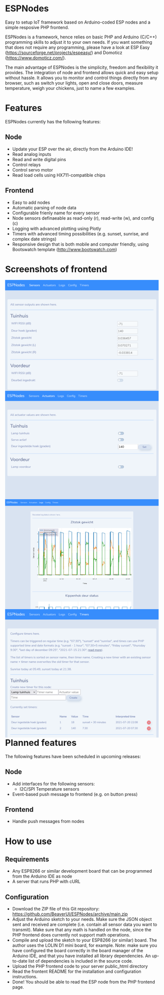 # ESPNodes
Easy to setup IoT framework based on Arduino-coded ESP nodes and a simple resposive PHP frontend.

ESPNodes is a framework, hence relies on basic PHP and Arduino (C/C++) programming skills to adjust it to your own needs. If you want something that does not require any programming, please have a look at ESP Easy (https://sourceforge.net/projects/espeasy/) and Domoticz (https://www.domoticz.com/).

The main advantage of ESPNodes is the simplicity, freedom and flexibility it provides. The integration of node and frontend allows quick and easy setup without hassle. It allows you to monitor and control things directly from any browser, such as switch your lights, open and close doors, measure temperature, weigh your chickens, just to name a few examples.

# Features
ESPNodes currently has the following features:

## Node
* Update your ESP over the air, directly from the Arduino IDE!
* Read analog inputs
* Read and write digital pins
* Control relays
* Control servo motor
* Read load cells using HX711-compatible chips


## Frontend
* Easy to add nodes
* Automatic parsing of node data
* Configurable frienly name for every sensor
* Node sensors definaeable as read-only (r), read-write (w), and config (c)
* Logging with advanced plotting using Plotly
* Timers with advanced timing possibilities (e.g. sunset, sunrise, and complex date strings)
* Responsive design that is both mobile and computer friendly, using Bootswatch template (http://www.bootswatch.com)


# Screenshots of frontend
<img src="Screenshots/sensors.png" align="left" width="500px">
<img src="Screenshots/actuators.png" align="left" width="500px">
<img src="Screenshots/logs.png" align="left" width="500px">
<img src="Screenshots/timers.png" align="left" width="500px">


# Planned features
The following features have been scheduled in upcoming releases:

## Node
* Add interfaces for the following sensors:
	* I2C/SPI Temperature sensors
* Event-based push message to frontend (e.g. on button press)

## Frontend
* Handle push messages from nodes


# How to use

## Requirements
* Any ESP8266 or similar development board that can be programmed from the Arduino IDE as node
* A server that runs PHP with cURL

## Configuration
* Download the ZIP file of this Git repository: https://github.com/BeaverUI/ESPNodes/archive/main.zip
* Adjust the Arduino sketch to your needs. Make sure the JSON object sent and received are complete (i.e. contain all sensor data you want to transmit). Make sure that any math is handled on the node, since the PHP frontend does currently not support math operations.
* Compile and upload the sketch to your ESP8266 (or similar) board. The author uses the LOLIN D1 mini board, for example.
Note: make sure you have configured the board correctly in the board manager of the Arduino IDE, and that you have installed all library dependencies. An up-to-date list of dependencies is included in the source code.
* Upload the PHP frontend code to your server public_html directory
* Read the frontent README for the installation and configuration instructions.
* Done! You should be able to read the ESP node from the PHP frontend page.